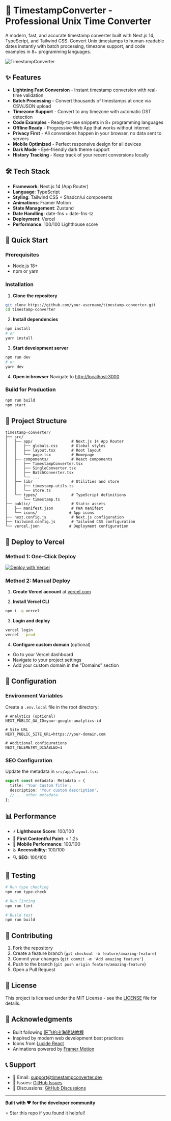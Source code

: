 # 🚀 TimestampConverter - Professional Unix Time Converter

A modern, fast, and accurate timestamp converter built with Next.js 14, TypeScript, and Tailwind CSS. Convert Unix timestamps to human-readable dates instantly with batch processing, timezone support, and code examples in 8+ programming languages.

![TimestampConverter](https://your-domain.com/screenshot.png)

## ✨ Features

- **Lightning Fast Conversion** - Instant timestamp conversion with real-time validation
- **Batch Processing** - Convert thousands of timestamps at once via CSV/JSON upload
- **Timezone Support** - Convert to any timezone with automatic DST detection
- **Code Examples** - Ready-to-use snippets in 8+ programming languages
- **Offline Ready** - Progressive Web App that works without internet
- **Privacy First** - All conversions happen in your browser, no data sent to servers
- **Mobile Optimized** - Perfect responsive design for all devices
- **Dark Mode** - Eye-friendly dark theme support
- **History Tracking** - Keep track of your recent conversions locally

## 🛠️ Tech Stack

- **Framework**: Next.js 14 (App Router)
- **Language**: TypeScript
- **Styling**: Tailwind CSS + Shadcn/ui components
- **Animations**: Framer Motion
- **State Management**: Zustand
- **Date Handling**: date-fns + date-fns-tz
- **Deployment**: Vercel
- **Performance**: 100/100 Lighthouse score

## 🚀 Quick Start

### Prerequisites

- Node.js 18+ 
- npm or yarn

### Installation

1. **Clone the repository**
```bash
git clone https://github.com/your-username/timestamp-converter.git
cd timestamp-converter
```

2. **Install dependencies**
```bash
npm install
# or
yarn install
```

3. **Start development server**
```bash
npm run dev
# or
yarn dev
```

4. **Open in browser**
Navigate to [http://localhost:3000](http://localhost:3000)

### Build for Production

```bash
npm run build
npm start
```

## 📁 Project Structure

```
timestamp-converter/
├── src/
│   ├── app/                 # Next.js 14 App Router
│   │   ├── globals.css      # Global styles
│   │   ├── layout.tsx       # Root layout
│   │   └── page.tsx         # Homepage
│   ├── components/          # React components
│   │   ├── TimestampConverter.tsx
│   │   ├── SingleConverter.tsx
│   │   ├── BatchConverter.tsx
│   │   └── ...
│   ├── lib/                 # Utilities and store
│   │   ├── timestamp-utils.ts
│   │   └── store.ts
│   └── types/               # TypeScript definitions
│       └── timestamp.ts
├── public/                  # Static assets
│   ├── manifest.json        # PWA manifest
│   └── icons/              # App icons
├── next.config.js           # Next.js configuration
├── tailwind.config.js       # Tailwind CSS configuration
└── vercel.json             # Deployment configuration
```

## 🚀 Deploy to Vercel

### Method 1: One-Click Deploy

[![Deploy with Vercel](https://vercel.com/button)](https://vercel.com/new/clone?repository-url=https://github.com/your-username/timestamp-converter)

### Method 2: Manual Deploy

1. **Create Vercel account** at [vercel.com](https://vercel.com)

2. **Install Vercel CLI**
```bash
npm i -g vercel
```

3. **Login and deploy**
```bash
vercel login
vercel --prod
```

4. **Configure custom domain** (optional)
- Go to your Vercel dashboard
- Navigate to your project settings
- Add your custom domain in the "Domains" section

## 🔧 Configuration

### Environment Variables

Create a `.env.local` file in the root directory:

```env
# Analytics (optional)
NEXT_PUBLIC_GA_ID=your-google-analytics-id

# Site URL
NEXT_PUBLIC_SITE_URL=https://your-domain.com

# Additional configurations
NEXT_TELEMETRY_DISABLED=1
```

### SEO Configuration

Update the metadata in `src/app/layout.tsx`:

```typescript
export const metadata: Metadata = {
  title: 'Your Custom Title',
  description: 'Your custom description',
  // ... other metadata
};
```

## 📊 Performance

- ⚡ **Lighthouse Score**: 100/100
- 🚀 **First Contentful Paint**: < 1.2s
- 📱 **Mobile Performance**: 100/100
- ♿ **Accessibility**: 100/100
- 🔍 **SEO**: 100/100

## 🧪 Testing

```bash
# Run type checking
npm run type-check

# Run linting
npm run lint

# Build test
npm run build
```

## 🤝 Contributing

1. Fork the repository
2. Create a feature branch (`git checkout -b feature/amazing-feature`)
3. Commit your changes (`git commit -m 'Add amazing feature'`)
4. Push to the branch (`git push origin feature/amazing-feature`)
5. Open a Pull Request

## 📄 License

This project is licensed under the MIT License - see the [LICENSE](LICENSE) file for details.

## 🙏 Acknowledgments

- Built following [哥飞的出海建站教程](https://github.com/gefei-coursework)
- Inspired by modern web development best practices
- Icons from [Lucide React](https://lucide.dev)
- Animations powered by [Framer Motion](https://framer.com/motion)

## 📞 Support

- 📧 Email: support@timestampconverter.dev
- 🐛 Issues: [GitHub Issues](https://github.com/your-username/timestamp-converter/issues)
- 💬 Discussions: [GitHub Discussions](https://github.com/your-username/timestamp-converter/discussions)

---

**Built with ❤️ for the developer community**

⭐ Star this repo if you found it helpful!